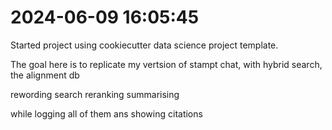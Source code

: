 # 2024-06-09 16:05:45 

Started project using cookiecutter data science project template.


The goal here is to replicate my vertsion of stampt chat, with hybrid search, the alignment db

rewording search
reranking
summarising

while logging all of them ans showing citations
